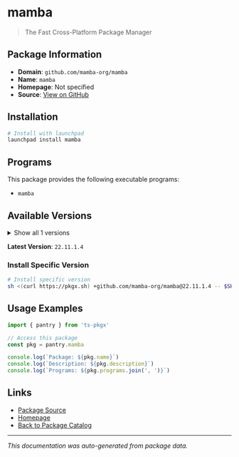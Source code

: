 # mamba

> The Fast Cross-Platform Package Manager

## Package Information

- **Domain**: `github.com/mamba-org/mamba`
- **Name**: `mamba`
- **Homepage**: Not specified
- **Source**: [View on GitHub](https://github.com/pkgxdev/pantry/tree/main/projects/github.com/mamba-org/mamba/package.yml)

## Installation

```bash
# Install with launchpad
launchpad install mamba
```

## Programs

This package provides the following executable programs:

- `mamba`

## Available Versions

<details>
<summary>Show all 1 versions</summary>

- `22.11.1.4`

</details>

**Latest Version**: `22.11.1.4`

### Install Specific Version

```bash
# Install specific version
sh <(curl https://pkgx.sh) +github.com/mamba-org/mamba@22.11.1.4 -- $SHELL -i
```

## Usage Examples

```typescript
import { pantry } from 'ts-pkgx'

// Access this package
const pkg = pantry.mamba

console.log(`Package: ${pkg.name}`)
console.log(`Description: ${pkg.description}`)
console.log(`Programs: ${pkg.programs.join(', ')}`)
```

## Links

- [Package Source](https://github.com/pkgxdev/pantry/tree/main/projects/github.com/mamba-org/mamba/package.yml)
- [Homepage](#)
- [Back to Package Catalog](../package-catalog.md)

---

*This documentation was auto-generated from package data.*
